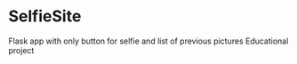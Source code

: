 # SelfieSite
Flask app with only button for selfie and list of previous pictures
Educational project

